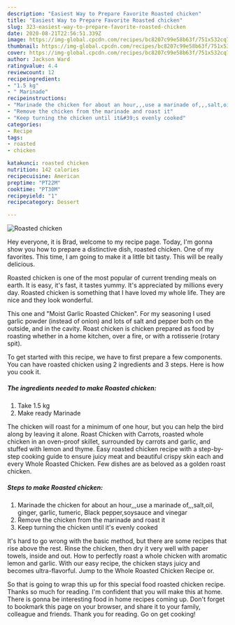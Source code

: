 ```yaml
---
description: "Easiest Way to Prepare Favorite Roasted chicken"
title: "Easiest Way to Prepare Favorite Roasted chicken"
slug: 323-easiest-way-to-prepare-favorite-roasted-chicken
date: 2020-08-21T22:56:51.339Z
image: https://img-global.cpcdn.com/recipes/bc8207c99e58b63f/751x532cq70/roasted-chicken-recipe-main-photo.jpg
thumbnail: https://img-global.cpcdn.com/recipes/bc8207c99e58b63f/751x532cq70/roasted-chicken-recipe-main-photo.jpg
cover: https://img-global.cpcdn.com/recipes/bc8207c99e58b63f/751x532cq70/roasted-chicken-recipe-main-photo.jpg
author: Jackson Ward
ratingvalue: 4.4
reviewcount: 12
recipeingredient:
- "1.5 kg"
- " Marinade"
recipeinstructions:
- "Marinade the chicken for about an hour,,,use a marinade of,,,salt,oil, ginger, garlic, tumeric, Black pepper,soysauce and vinegar"
- "Remove the chicken from the marinade and roast it"
- "Keep turning the chicken until it&#39;s evenly cooked"
categories:
- Recipe
tags:
- roasted
- chicken

katakunci: roasted chicken 
nutrition: 142 calories
recipecuisine: American
preptime: "PT22M"
cooktime: "PT30M"
recipeyield: "1"
recipecategory: Dessert

---
```



![Roasted chicken](https://img-global.cpcdn.com/recipes/bc8207c99e58b63f/751x532cq70/roasted-chicken-recipe-main-photo.jpg)

Hey everyone, it is Brad, welcome to my recipe page. Today, I'm gonna show you how to prepare a distinctive dish, roasted chicken. One of my favorites. This time, I am going to make it a little bit tasty. This will be really delicious.

Roasted chicken is one of the most popular of current trending meals on earth. It is easy, it's fast, it tastes yummy. It's appreciated by millions every day. Roasted chicken is something that I have loved my whole life. They are nice and they look wonderful.

This one and &#34;Moist Garlic Roasted Chicken&#34;. For my seasoning I used garlic powder (instead of onion) and lots of salt and pepper both on the outside, and in the cavity. Roast chicken is chicken prepared as food by roasting whether in a home kitchen, over a fire, or with a rotisserie (rotary spit).


To get started with this recipe, we have to first prepare a few components. You can have roasted chicken using 2 ingredients and 3 steps. Here is how you cook it.

<!--inarticleads1-->

##### The ingredients needed to make Roasted chicken:

1. Take 1.5 kg
1. Make ready  Marinade


The chicken will roast for a minimum of one hour, but you can help the bird along by leaving it alone. Roast Chicken with Carrots, roasted whole chicken in an oven-proof skillet, surrounded by carrots and garlic, and stuffed with lemon and thyme. Easy roasted chicken recipe with a step-by-step cooking guide to ensure juicy meat and beautiful crispy skin each and every Whole Roasted Chicken. Few dishes are as beloved as a golden roast chicken. 

<!--inarticleads2-->

##### Steps to make Roasted chicken:

1. Marinade the chicken for about an hour,,,use a marinade of,,,salt,oil, ginger, garlic, tumeric, Black pepper,soysauce and vinegar
1. Remove the chicken from the marinade and roast it
1. Keep turning the chicken until it&#39;s evenly cooked


It&#39;s hard to go wrong with the basic method, but there are some recipes that rise above the rest. Rinse the chicken, then dry it very well with paper towels, inside and out. How to perfectly roast a whole chicken with aromatic lemon and garlic. With our easy recipe, the chicken stays juicy and becomes ultra-flavorful. Jump to the Whole Roasted Chicken Recipe or. 

So that is going to wrap this up for this special food roasted chicken recipe. Thanks so much for reading. I'm confident that you will make this at home. There is gonna be interesting food in home recipes coming up. Don't forget to bookmark this page on your browser, and share it to your family, colleague and friends. Thank you for reading. Go on get cooking!
